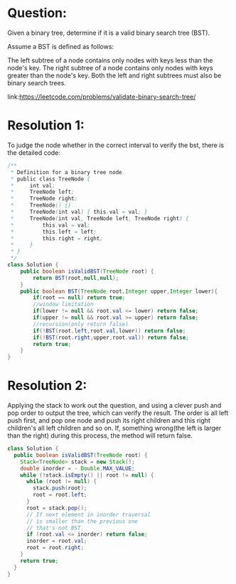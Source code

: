 # Question: #

Given a binary tree, determine if it is a valid binary search tree (BST).

Assume a BST is defined as follows:

The left subtree of a node contains only nodes with keys less than the node's key.
The right subtree of a node contains only nodes with keys greater than the node's key.
Both the left and right subtrees must also be binary search trees.

link:https://leetcode.com/problems/validate-binary-search-tree/

# Resolution 1: #

To judge the node whether in the correct interval to verify the bst, there is the detailed code:
```java
/**
 * Definition for a binary tree node.
 * public class TreeNode {
 *     int val;
 *     TreeNode left;
 *     TreeNode right;
 *     TreeNode() {}
 *     TreeNode(int val) { this.val = val; }
 *     TreeNode(int val, TreeNode left, TreeNode right) {
 *         this.val = val;
 *         this.left = left;
 *         this.right = right;
 *     }
 * }
 */
class Solution {
    public boolean isValidBST(TreeNode root) {
        return BST(root,null,null);
    }    
    public boolean BST(TreeNode root,Integer upper,Integer lower){
        if(root == null) return true;
        //window limitation
        if(lower != null && root.val <= lower) return false;
        if(upper != null && root.val >= upper) return false;
        //recursion(only return false)
        if(!BST(root.left,root.val,lower)) return false;
        if(!BST(root.right,upper,root.val)) return false;
        return true;
    }
}
```
# Resolution 2: #

Applying the stack to work out the question, and using a clever push and pop order to output the tree, which can verify the result. The order is all left push first, and pop one node and push its right children and this right children's all left children and so on. If, something wrong(the left is larger than the right) during this process, the method will return false.
```java
class Solution {
  public boolean isValidBST(TreeNode root) {
    Stack<TreeNode> stack = new Stack();
    double inorder = - Double.MAX_VALUE;
    while (!stack.isEmpty() || root != null) {
      while (root != null) {
        stack.push(root);
        root = root.left;
      }
      root = stack.pop();
      // If next element in inorder traversal
      // is smaller than the previous one
      // that's not BST.
      if (root.val <= inorder) return false;
      inorder = root.val;
      root = root.right;
    }
    return true;
  }
}
```
